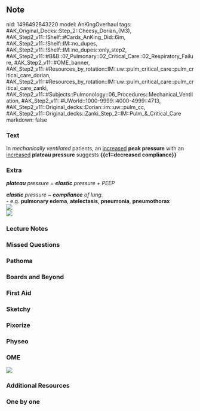 ## Note
nid: 1496492843220
model: AnKingOverhaul
tags: #AK_Original_Decks::Step_2::Cheesy_Dorian_(M3), #AK_Step2_v11::!Shelf::#Cards_AnKing_Did::6im, #AK_Step2_v11::!Shelf::IM::no_dupes, #AK_Step2_v11::!Shelf::IM::no_dupes::only_step2, #AK_Step2_v11::#B&B::07_Pulmonary::02_Critical_Care::02_Respiratory_Failure, #AK_Step2_v11::#OME_banner, #AK_Step2_v11::#Resources_by_rotation::IM::uw::pulm_critical_care::pulm_critical_care_dorian, #AK_Step2_v11::#Resources_by_rotation::IM::uw::pulm_critical_care::pulm_critical_care_zanki, #AK_Step2_v11::#Subjects::Pulmonology::06_Procedures::Mechanical_Ventilation, #AK_Step2_v11::#UWorld::1000-9999::4000-4999::4713, #AK_Step2_v11::Original_decks::Dorian::im::uw::pulm_cc, #AK_Step2_v11::Original_decks::Zanki_Step_2::IM::Pulm_&_Critical_Care
markdown: false

### Text
In <i>mechanically ventilated</i> patients, an <u>increased</u>
<b>peak pressure</b> with an <u>increased</u> <b>plateau
pressure</b> suggests <b>{{c1::decreased compliance}}</b>

### Extra
<i><b>plateau</b> pressure = <b>elastic</b> pressure + PEEP</i>
<div>
  <i><b>elastic</b> pressure ~ <b>compliance</b> of lung.</i>
</div>- e.g. <b>pulmonary edema</b>, <b>atelectasis</b>,
<b>pneumonia</b>, <b>pneumothorax</b>
<div>
  <div>
    <i><img src="inc%20pp.png"></i>
  </div>
  <div>
    <i><img src="pip.jpg"></i>
  </div>
</div>

### Lecture Notes


### Missed Questions


### Pathoma


### Boards and Beyond


### First Aid


### Sketchy


### Pixorize


### Physeo


### OME
<div class="ome-widget">
  <a href="https://onlinemeded.org?ref=anki"><img src=
  "_OME_AnkiFlashcards_General_7.png"></a>
</div>

### Additional Resources


### One by one

